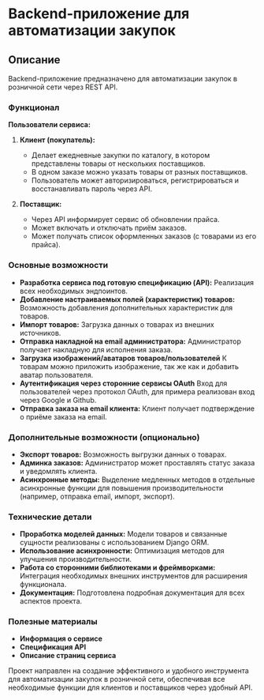 # Backend-приложение для автоматизации закупок

## Описание

Backend-приложение предназначено для автоматизации закупок в розничной сети через REST API.

### Функционал

**Пользователи сервиса:**

1. **Клиент (покупатель):**
   - Делает ежедневные закупки по каталогу, в котором представлены товары от нескольких поставщиков.
   - В одном заказе можно указать товары от разных поставщиков.
   - Пользователь может авторизироваться, регистрироваться и восстанавливать пароль через API.
    
2. **Поставщик:**
   - Через API информирует сервис об обновлении прайса.
   - Может включать и отключать приём заказов.
   - Может получать список оформленных заказов (с товарами из его прайса).

### Основные возможности

- **Разработка сервиса под готовую спецификацию (API):** Реализация всех необходимых эндпоинтов.
- **Добавление настраиваемых полей (характеристик) товаров:** Возможность добавления дополнительных характеристик для товаров.
- **Импорт товаров:** Загрузка данных о товарах из внешних источников.
- **Отправка накладной на email администратора:** Администратор получает накладную для исполнения заказа.
- **Загрузка изображений/аватаров товаров/пользователей** К товарам можно приложить изображение, так же как и добавить аватар пользователя.
- **Аутентификация через сторонние сервисы OAuth** Вход для пользователей через протокол OAuth, для примера реализован вход через Google и Github.
- **Отправка заказа на email клиента:** Клиент получает подтверждение о приёме заказа на email.

### Дополнительные возможности (опционально)

- **Экспорт товаров:** Возможность выгрузки данных о товарах.
- **Админка заказов:** Администратор может проставлять статус заказа и уведомлять клиента.
- **Асинхронные методы:** Выделение медленных методов в отдельные асинхронные функции для повышения производительности (например, отправка email, импорт, экспорт).

### Технические детали

- **Проработка моделей данных:** Модели товаров и связанные сущности реализованы с использованием Django ORM.
- **Использование асинхронности:** Оптимизация методов для улучшения производительности.
- **Работа со сторонними библиотеками и фреймворками:** Интеграция необходимых внешних инструментов для расширения функционала.
- **Документация:** Подготовлена подробная документация для всех аспектов проекта.

### Полезные материалы

- **Информация о сервисе**
- **Спецификация API**
- **Описание страниц сервиса**

Проект направлен на создание эффективного и удобного инструмента для автоматизации закупок в розничной сети, обеспечивая все необходимые функции для клиентов и поставщиков через удобный API.